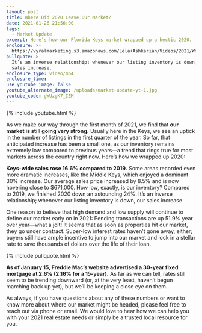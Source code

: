 ```yaml
---
layout: post
title: Where Did 2020 Leave Our Market?
date: 2021-01-26 21:56:00
tags:
  - Market Update
excerpt: Here’s how our Florida Keys market wrapped up a hectic 2020.
enclosure: >-
  https://vyralmarketing.s3.amazonaws.com/Lela+Ashkarian/Videos/2021/Where+Did+2020+Leave+Our+Market_.mp4
pullquote: >-
  It’s an inverse relationship; whenever our listing inventory is down, our
  sales increase.
enclosure_type: video/mp4
enclosure_time:
use_youtube_image: false
youtube_alternate_image: /uploads/market-update-yt-1.jpg
youtube_code: gWUzgK7_IEM
---
```


{% include youtube.html %}

As we make our way through the first month of 2021, we find that **our market is still going very strong.** Usually here in the Keys, we see an uptick in the number of listings in the first quarter of the year. So far, that anticipated increase has been a small one, as our inventory remains extremely low compared to previous years—a trend that rings true for most markets across the country right now. Here’s how we wrapped up 2020:&nbsp;

**Keys-wide sales rose 16.6% compared to 2019.** Some areas recorded even more dramatic increases, like the Middle Keys, which enjoyed a dominant 30% increase. Our average sales price increased by 8.5% and is now hovering close to $671,000. How low, exactly, is our inventory? Compared to 2019, we finished 2020 down an astounding 24%. It’s an inverse relationship; whenever our listing inventory is down, our sales increase.&nbsp;

One reason to believe that high demand and low supply will continue to define our market early on in 2021: Pending transactions are up 51.9% year over year—what a jolt\! It seems that as soon as properties hit our market, they go under contract. Super-low interest rates haven’t gone away, either; buyers still have ample incentive to jump into our market and lock in a stellar rate to save thousands of dollars over the life of their loan.&nbsp;

{% include pullquote.html %}

**As of January 15, Freddie Mac’s website advertised a 30-year fixed mortgage at 2.6% (2.16% for a 15-year).** As far as we can tell, rates still seem to be trending downward (or, at the very least, haven’t begun marching back up yet), but we’ll be keeping a close eye on them.&nbsp;

As always, if you have questions about any of these numbers or want to know more about where our market might be headed, please feel free to reach out via phone or email. We would love to hear how we can help you with your 2021 real estate needs or simply be a trusted local resource for you.
